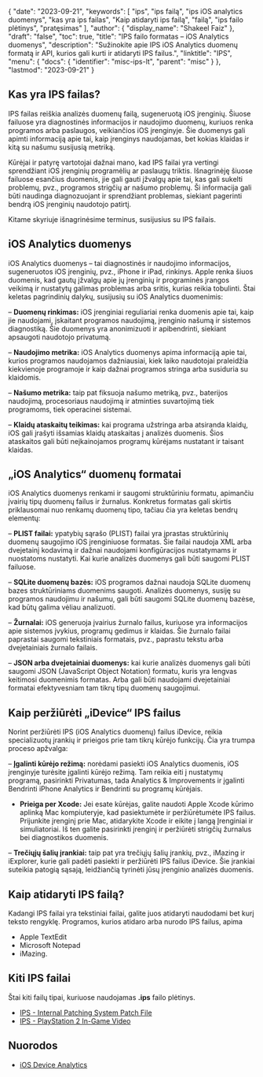 {
  "date": "2023-09-21",
  "keywords": [
"ips",
"ips failą",
"ips iOS analytics duomenys",
"kas yra ips failas",
"Kaip atidaryti ips failą",
"failą",
"ips failo plėtinys",
"pratęsimas"
],
  "author": {
    "display_name": "Shakeel Faiz"
},
  "draft": "false",
  "toc": true,
  "title": "IPS failo formatas – iOS Analytics duomenys",
  "description": "Sužinokite apie IPS iOS Analytics duomenų formatą ir API, kurios gali kurti ir atidaryti IPS failus.",
  "linktitle": "IPS",
  "menu": {
    "docs": {
      "identifier": "misc-ips-lt",
      "parent": "misc"
}
},
  "lastmod": "2023-09-21"
}

## Kas yra IPS failas?

IPS failas reiškia analizės duomenų failą, sugeneruotą iOS įrenginių. Šiuose failuose yra diagnostinės informacijos ir naudojimo duomenų, kuriuos renka programos arba paslaugos, veikiančios iOS įrenginyje. Šie duomenys gali apimti informaciją apie tai, kaip įrenginys naudojamas, bet kokias klaidas ir kitą su našumu susijusią metriką.

Kūrėjai ir patyrę vartotojai dažnai mano, kad IPS failai yra vertingi sprendžiant iOS įrenginių programėlių ar paslaugų triktis. Išnagrinėję šiuose failuose esančius duomenis, jie gali gauti įžvalgų apie tai, kas gali sukelti problemų, pvz., programos strigčių ar našumo problemų. Ši informacija gali būti naudinga diagnozuojant ir sprendžiant problemas, siekiant pagerinti bendrą iOS įrenginių naudotojo patirtį.

Kitame skyriuje išnagrinėsime terminus, susijusius su IPS failais.

## iOS Analytics duomenys

iOS Analytics duomenys – tai diagnostinės ir naudojimo informacijos, sugeneruotos iOS įrenginių, pvz., iPhone ir iPad, rinkinys. Apple renka šiuos duomenis, kad gautų įžvalgų apie jų įrenginių ir programinės įrangos veikimą ir nustatytų galimas problemas arba sritis, kurias reikia tobulinti. Štai keletas pagrindinių dalykų, susijusių su iOS Analytics duomenimis:

– **Duomenų rinkimas:** iOS įrenginiai reguliariai renka duomenis apie tai, kaip jie naudojami, įskaitant programos naudojimą, įrenginio našumą ir sistemos diagnostiką. Šie duomenys yra anonimizuoti ir apibendrinti, siekiant apsaugoti naudotojo privatumą.

– **Naudojimo metrika:** iOS Analytics duomenys apima informaciją apie tai, kurios programos naudojamos dažniausiai, kiek laiko naudotojai praleidžia kiekvienoje programoje ir kaip dažnai programos stringa arba susiduria su klaidomis.

– **Našumo metrika:** taip pat fiksuoja našumo metriką, pvz., baterijos naudojimą, procesoriaus naudojimą ir atminties suvartojimą tiek programoms, tiek operacinei sistemai.

– **Klaidų ataskaitų teikimas:** kai programa užstringa arba atsiranda klaidų, iOS gali įrašyti išsamias klaidų ataskaitas į analizės duomenis. Šios ataskaitos gali būti neįkainojamos programų kūrėjams nustatant ir taisant klaidas.

## „iOS Analytics“ duomenų formatai

iOS Analytics duomenys renkami ir saugomi struktūriniu formatu, apimančiu įvairių tipų duomenų failus ir žurnalus. Konkretus formatas gali skirtis priklausomai nuo renkamų duomenų tipo, tačiau čia yra keletas bendrų elementų:

– **PLIST failai:** ypatybių sąrašo (PLIST) failai yra įprastas struktūrinių duomenų saugojimo iOS įrenginiuose formatas. Šie failai naudoja XML arba dvejetainį kodavimą ir dažnai naudojami konfigūracijos nustatymams ir nuostatoms nustatyti. Kai kurie analizės duomenys gali būti saugomi PLIST failuose.

– **SQLite duomenų bazės:** iOS programos dažnai naudoja SQLite duomenų bazes struktūriniams duomenims saugoti. Analizės duomenys, susiję su programos naudojimu ir našumu, gali būti saugomi SQLite duomenų bazėse, kad būtų galima vėliau analizuoti.

– **Žurnalai:** iOS generuoja įvairius žurnalo failus, kuriuose yra informacijos apie sistemos įvykius, programų gedimus ir klaidas. Šie žurnalo failai paprastai saugomi tekstiniais formatais, pvz., paprastu tekstu arba dvejetainiais žurnalo failais.

– **JSON arba dvejetainiai duomenys:** kai kurie analizės duomenys gali būti saugomi JSON (JavaScript Object Notation) formatu, kuris yra lengvas keitimosi duomenimis formatas. Arba gali būti naudojami dvejetainiai formatai efektyvesniam tam tikrų tipų duomenų saugojimui.

## Kaip peržiūrėti „iDevice“ IPS failus

Norint peržiūrėti IPS (iOS Analytics duomenų) failus iDevice, reikia specializuotų įrankių ir prieigos prie tam tikrų kūrėjo funkcijų. Čia yra trumpa proceso apžvalga:

– **Įgalinti kūrėjo režimą:** norėdami pasiekti iOS Analytics duomenis, iOS įrenginyje turėsite įgalinti kūrėjo režimą. Tam reikia eiti į nustatymų programą, pasirinkti Privatumas, tada Analytics & Improvements ir įgalinti Bendrinti iPhone Analytics ir Bendrinti su programų kūrėjais.

- **Prieiga per Xcode:** Jei esate kūrėjas, galite naudoti Apple Xcode kūrimo aplinką Mac kompiuteryje, kad pasiektumėte ir peržiūrėtumėte IPS failus. Prijunkite įrenginį prie Mac, atidarykite Xcode ir eikite į langą Įrenginiai ir simuliatoriai. Iš ten galite pasirinkti įrenginį ir peržiūrėti strigčių žurnalus bei diagnostikos duomenis.

– **Trečiųjų šalių įrankiai:** taip pat yra trečiųjų šalių įrankių, pvz., iMazing ir iExplorer, kurie gali padėti pasiekti ir peržiūrėti IPS failus iDevice. Šie įrankiai suteikia patogią sąsają, leidžiančią tyrinėti jūsų įrenginio analizės duomenis.

## Kaip atidaryti IPS failą?

Kadangi IPS failai yra tekstiniai failai, galite juos atidaryti naudodami bet kurį teksto rengyklę. Programos, kurios atidaro arba nurodo IPS failus, apima

- Apple TextEdit
- Microsoft Notepad
- iMazing.

## Kiti IPS failai

Štai kiti failų tipai, kuriuose naudojamas **.ips** failo plėtinys.

- [IPS - Internal Patching System Patch File](/game/ips/)
- [IPS - PlayStation 2 In-Game Video](/game/ips-ps2/)

## Nuorodos
* [iOS Device Analytics](https://www.apple.com/legal/privacy/data/en/device-analytics/)
